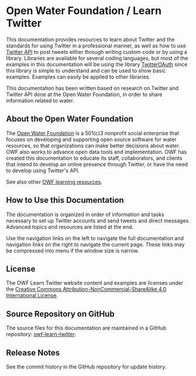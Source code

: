 # Open Water Foundation / Learn Twitter #

This documentation provides resources to learn about Twitter and the standards for using Twitter in a professional manner,
as well as how to use [Twitter API](/twitter-api.md) to post tweets
either through writing custom code or by using a library.
Libraries are available for several coding languages,
but most of the examples in this documentation will be using the library
[TwitterOAuth](https://github.com/abraham/twitteroauth) since this library is simple to
understand and can be used to show basic examples.
Examples can easily be applied to other libraries.

This documentation has been written based on research on Twitter and Twitter API done at the Open Water Foundation,
in order to share information related to water.

## About the Open Water Foundation ##

The [Open Water Foundation](http://openwaterfoundation.org) is a 501(c)3 nonprofit social enterprise that focuses
on developing and supporting open source software for water resources, so that organizations can make better decisions about water.
OWF also works to advance open data tools and implementation.
OWF has created this documentation to educate its staff, collaborators, and clients that intend to develop an online presence through Twitter, or have the need to develop using Twitter's API.

See also other [OWF learning resources](http://learn.openwaterfoundation.org).

## How to Use this Documentation ##

The documentation is organized in order of information and tasks necessary to
set up Twitter accounts and send tweets and direct messages.
Advanced topics and resources are listed at the end.

Use the navigation links on the left to navigate the full documentation
and navigation links on the right to navigate the current page.
These links may be compressed into menu if the window size is narrow.

## License ##

The OWF Learn Twitter website content and examples are licenses under the
[Creative Commons Attribution-NonCommercial-ShareAlike 4.0 International License](https://creativecommons.org/licenses/by-nc-sa/4.0).

## Source Repository on GitHub ##

The source files for this documentation are maintained in a GitHub repository:  [owf-learn-twitter](https://github.com/OpenWaterFoundation/owf-learn-twitter).

## Release Notes ##

See the commit history in the GitHub repository for update history.
